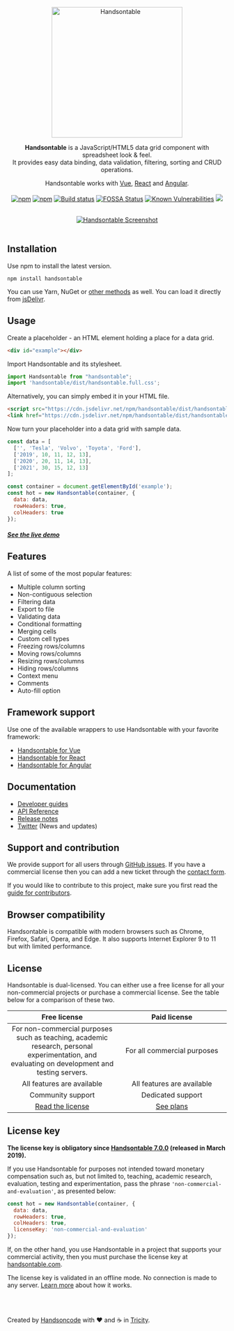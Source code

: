 <div align="center">

<a href="//handsontable.com" rel="nofollow"><img src="https://raw.githubusercontent.com/handsontable/handsontable/feature/logo-and-screenshot/resources/handsontable-logo.svg?sanitize=true" alt="Handsontable" width="300"></a>

**Handsontable** is a JavaScript/HTML5 data grid component with spreadsheet look & feel. <br>
It provides easy data binding, data validation, filtering, sorting and CRUD operations.

Handsontable works with [Vue](//github.com/handsontable/vue-handsontable-official), [React](//github.com/handsontable/react-handsontable) and [Angular](//github.com/handsontable/angular-handsontable).
<br><br>
[![npm](https://img.shields.io/npm/dt/handsontable.svg)](//npmjs.com/package/handsontable)
[![npm](https://img.shields.io/npm/dm/handsontable.svg)](//npmjs.com/package/handsontable)
[![Build status](https://travis-ci.org/handsontable/handsontable.png?branch=master)](//travis-ci.org/handsontable/handsontable)
[![FOSSA Status](https://app.fossa.io/api/projects/git%2Bgithub.com%2Fhandsontable%2Fhandsontable.svg?type=shield)](https://app.fossa.io/projects/git%2Bgithub.com%2Fhandsontable%2Fhandsontable?ref=badge_shield)
[![Known Vulnerabilities](https://snyk.io/test/github/handsontable/handsontable/badge.svg?targetFile=package.json)](https://snyk.io/test/github/handsontable/handsontable?targetFile=package.json)
[![](https://data.jsdelivr.com/v1/package/npm/handsontable/badge?style=rounded)](https://www.jsdelivr.com/package/npm/handsontable)
</div>

<br>

<div align="center">
<a href="//handsontable.com/examples?headers">
<img src="https://raw.githubusercontent.com/handsontable/handsontable/feature/logo-and-screenshot/resources/handsontable-github-preview.png" align="center" alt="Handsontable Screenshot"/>
</a>
</div>

<br>

## Installation

Use npm to install the latest version.
```
npm install handsontable
```

You can use Yarn, NuGet or [other methods](//handsontable.com/download) as well. You can load it directly from [jsDelivr](//www.jsdelivr.com/package/npm/handsontable).

## Usage

Create a placeholder - an HTML element holding a place for a data grid.

```html
<div id="example"></div>
```

Import Handsontable and its stylesheet.
```js
import Handsontable from "handsontable";
import 'handsontable/dist/handsontable.full.css';
```

Alternatively, you can simply embed it in your HTML file.
```html
<script src="https://cdn.jsdelivr.net/npm/handsontable/dist/handsontable.full.min.js"></script>
<link href="https://cdn.jsdelivr.net/npm/handsontable/dist/handsontable.full.min.css" rel="stylesheet">
```

Now turn your placeholder into a data grid with sample data.
```js
const data = [
  ['', 'Tesla', 'Volvo', 'Toyota', 'Ford'],
  ['2019', 10, 11, 12, 13],
  ['2020', 20, 11, 14, 13],
  ['2021', 30, 15, 12, 13]
];

const container = document.getElementById('example');
const hot = new Handsontable(container, {
  data: data,
  rowHeaders: true,
  colHeaders: true
});
```

##### [See the live demo](//handsontable.com/examples)

## Features

A list of some of the most popular features:

- Multiple column sorting
- Non-contiguous selection
- Filtering data
- Export to file
- Validating data
- Conditional formatting
- Merging cells
- Custom cell types
- Freezing rows/columns
- Moving rows/columns
- Resizing rows/columns
- Hiding rows/columns
- Context menu
- Comments
- Auto-fill option

## Framework support

Use one of the available wrappers to use Handsontable with your favorite framework:

- [Handsontable for Vue](//github.com/handsontable/vue-handsontable-official)
- [Handsontable for React](//github.com/handsontable/react-handsontable)
- [Handsontable for Angular](//github.com/handsontable/angular-handsontable)

## Documentation

- [Developer guides](//handsontable.com/docs)
- [API Reference](//handsontable.com/docs/Core.html)
- [Release notes](//handsontable.com/docs/tutorial-release-notes.html)
- [Twitter](//twitter.com/handsontable) (News and updates)

## Support and contribution

We provide support for all users through [GitHub issues](//github.com/handsontable/handsontable/issues). If you have a commercial license then you can add a new ticket through the [contact form](//handsontable.com/contact?category=technical_support).

If you would like to contribute to this project, make sure you first read the [guide for contributors](//github.com/handsontable/handsontable/blob/master/CONTRIBUTING.md).

## Browser compatibility

Handsontable is compatible with modern browsers such as Chrome, Firefox, Safari, Opera, and Edge. It also supports Internet Explorer 9 to 11 but with limited performance.

## License

Handsontable is dual-licensed. You can either use a free license for all your non-commercial projects or purchase a commercial license. See the table below for a comparison of these two.

<table>
  <thead align="center">
    <tr>
      <th width="50%">Free license</th>
      <th width="50%">Paid license</th>
    </tr>    
  </thead>
  <tbody align="center">
    <tr>
      <td>For non-commercial purposes such as teaching, academic research, personal experimentation, and evaluating  on development and testing servers.</td>
      <td>For all commercial purposes</td>
    </tr>
    <tr>
      <td>All features are available</td>
      <td>All features are available</td>
    </tr>
    <tr>
      <td>Community support</td>
      <td>Dedicated support</td>
    </tr>    
    <tr>
      <td><a href="//github.com/handsontable/handsontable/blob/master/LICENSE.txt">Read the license</a></td>
      <td><a href="//handsontable.com/pricing">See plans</a></td>
    </tr>
  </tbody>
</table>

## License key

**The license key is obligatory since [Handsontable 7.0.0](//github.com/handsontable/handsontable/releases/tag/7.0.0) (released in March 2019).**

If you use Handsontable for purposes not intended toward monetary compensation such as, but not limited to, teaching, academic research, evaluation, testing and experimentation, pass the phrase `'non-commercial-and-evaluation'`, as presented below:

```js
const hot = new Handsontable(container, {
  data: data,
  rowHeaders: true,
  colHeaders: true,
  licenseKey: 'non-commercial-and-evaluation'
});
```

If, on the other hand, you use Handsontable in a project that supports your commercial activity, then you must purchase the license key at [handsontable.com](//handsontable.com/pricing).

The license key is validated in an offline mode.  No connection is made to any server. [Learn more](//handsontable.com/docs/tutorial-license-key.html) about how it works.

<br>
<br>

Created by [Handsoncode](//handsoncode.net) with ❤ and ☕ in [Tricity](//en.wikipedia.org/wiki/Tricity,_Poland).
